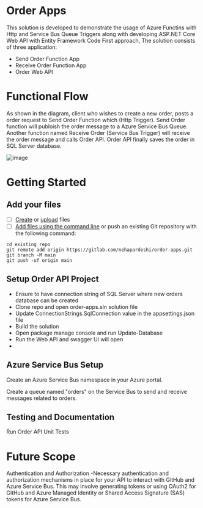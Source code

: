 # Order Apps
This solution is developed to demonstrate the usage of Azure Functins with Http and Service Bus Queue Triggers along with developing ASP.NET Core Web API with Entity Framework Code First approach, The solution consists of three application:
- Send Order Function App
- Receive Order Function App
- Order Web API

# Functional Flow
As shown in the diagram, client who wishes to create a new order, posts a order request to Send Order Function which (Http Trigger). Send Order function will publoish the order message to a Azure Service Bus Queue. Another function named Receive Order (Service Bus Trigger) will receive the order message and calls Order API. Order API finally saves the order in SQL Server database.

![image](https://github.com/nehapardeshi/order-apps/assets/53896012/1304feee-3b10-4cb0-81b5-d553f76b1306)


# Getting Started
## Add your files

- [ ] [Create](https://docs.gitlab.com/ee/user/project/repository/web_editor.html#create-a-file) or [upload](https://docs.gitlab.com/ee/user/project/repository/web_editor.html#upload-a-file) files
- [ ] [Add files using the command line](https://docs.gitlab.com/ee/gitlab-basics/add-file.html#add-a-file-using-the-command-line) or push an existing Git repository with the following command:

```
cd existing_repo
git remote add origin https://gitlab.com/nehapardeshi/order-apps.git
git branch -M main
git push -uf origin main
```

## Setup Order API Project
- Ensure to have connection string of SQL Server where new orders database can be created
- Clone repo and open order-apps.sln solution file
- Update ConnectionStrings.SqlConnection value in the appsettings.json file
- Build the solution
- Open package manage console and run Update-Database
- Run the Web API and swagger UI will open
- 
  
## Azure Service Bus Setup
Create an Azure Service Bus namespace in your Azure portal.

Create a queue named "orders" on the Service Bus to send and receive messages related to orders.


## Testing and Documentation

Run Order API Unit Tests


# Future Scope
Authentication and Authorization
-Necessary authentication and authorization mechanisms in place for your API to interact with GitHub and Azure Service Bus. 
This may involve generating tokens or using OAuth2 for GitHub and Azure Managed Identity or Shared Access Signature (SAS) tokens for Azure Service Bus.
